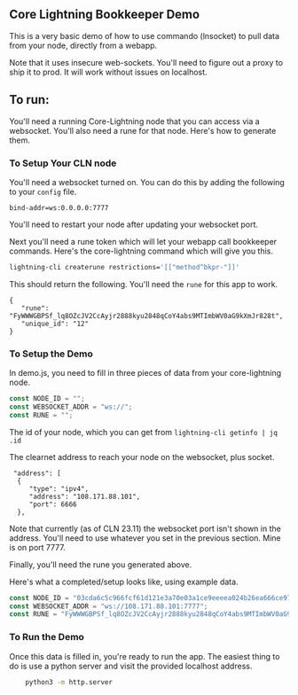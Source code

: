 ## Core Lightning Bookkeeper Demo

This is a very basic demo of how to use commando (lnsocket) to pull data from your node, directly from 
a webapp.

Note that it uses insecure web-sockets. You'll need to figure out a proxy to ship it to prod. It will work
without issues on localhost.

## To run:

You'll need a running Core-Lightning node that you can access via a websocket. You'll also need a rune
for that node. Here's how to generate them.

### To Setup Your CLN node

You'll need a websocket turned on. You can do this by adding the following to your `config` file.

```config
bind-addr=ws:0.0.0.0:7777
```

You'll need to restart your node after updating your websocket port.

Next you'll need a rune token which will let your webapp call bookkeeper commands. Here's
the core-lightning command which will give you this.

```sh
lightning-cli createrune restrictions='[["method^bkpr-"]]'
```

This should return the following. You'll need the `rune` for this app to work.


	{
	   "rune": "FyWWWGBPSf_lq8OZcJV2CcAyjr2888kyu2848qCoY4abs9MTImbWV0aG9kXmJr828t",
	   "unique_id": "12"
	}


### To Setup the Demo

In demo.js, you need to fill in three pieces of data from your core-lightning node.

```javascript
const NODE_ID = "";
const WEBSOCKET_ADDR = "ws://";
const RUNE = "";
```

The id of your node, which you can get from `lightning-cli getinfo | jq .id`

The clearnet address to reach your node on the websocket, plus socket.

     "address": [
      {
         "type": "ipv4",
         "address": "108.171.88.101",
         "port": 6666
      },

Note that currently (as of CLN 23.11) the websocket port isn't shown in the address. You'll need to use whatever you
set in the previous section. Mine is on port 7777.

Finally, you'll need the rune you generated above.

Here's what a completed/setup looks like, using example data.

```javascript
const NODE_ID = "03cda6c5c966fcf61d121e3a70e03a1ce9eeeea024b26ea666ce974d43b242e637";
const WEBSOCKET_ADDR = "ws://108.171.88.101:7777";
const RUNE = "FyWWWGBPSf_lq8OZcJV2CcAyjr2888kyu2848qCoY4abs9MTImbWV0aG9kXmJr828t";
```

### To Run the Demo

Once this data is filled in, you're ready to run the app.  The easiest thing to do
is use a python server and visit the provided localhost address.

```sh
	python3 -m http.server
```
